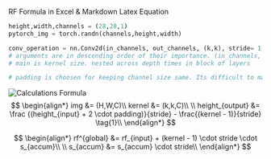 RF Formula in Excel & Markdown Latex Equation
```python
height,width,channels = (28,28,1)
pytorch_img = torch.randn(channels,height,width)

conv_operation = nn.Conv2d(in_channels, out_channels, (k,k), stride= 1, padding= 0)
# arguments are in descending order of their importance. (in_channels, out_channels) & (kernel,stride,padding)
# main is kernel size. nested across depth times in block of layers

# padding is choosen for keeping channel size same. Its difficult to manually remember what's the channel size which changes each layer. so better choose a padding value, so that, channel size remains the same. 
```
![Calculations Formula](https://miro.medium.com/v2/resize:fit:744/0*ZJ9F9Sjfxvhvlo6R.)
$$
\begin{align*}
img &= (H,W,C)\\
kernel &= (k,k,C)\\
\\
height_{output} &= \frac {(height_{input} + 2 \cdot padding)}{stride} - \frac{(kernel - 1)}{stride} \tag{1}\\
\end{align*}
$$


$$
\begin{align*}
rf^{global} &= rf_{input} + (kernel - 1) \cdot stride \cdot s_{accum}\\
\\
s_{accum} &= s_{accum} \cdot stride\\
\end{align*}
$$

